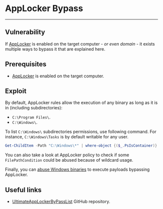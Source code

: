 # AppLocker Bypass
---

## Vulnerability

If [AppLocker](/ad/enumeration/#applocker) is enabled on the target computer - *or even domain* - it exists multiple ways to bypass it that are explained here.

## Prerequisites

* [AppLocker](/ad/enumeration/#applocker) is enabled on the target computer.

## Exploit

By default, AppLocker rules allow the execution of any binary as long as it is in (including subdirectories):
* `C:\Program Files\`.
* `C:\Windows\`.

To list `C:\Windows\` subdirectories permissions, use following command. For instance, `C:\Windows\Tasks` is by default writable for any user.

```powershell
Get-ChildItem -Path "C:\Windows\*" | where-object {($_.PsIsContainer)} | Get-Acl
```

You can also take a look at AppLocker policy to check if some `FilePathCondition` could be abused because of wildcard usage.

Finally, you can [abuse Windows binaries](/windows/binary/) to execute payloads bypassing AppLocker.

## Useful links

* [UltimateAppLockerByPassList](https://github.com/api0cradle/UltimateAppLockerByPassList) GitHub repository.